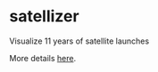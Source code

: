 # satellizer
Visualize 11 years of satellite launches

More details [here](https://medium.com/@iuliangulea/visualizing-1016-satellite-launches-in-11-years-1e9a7c897f98).
